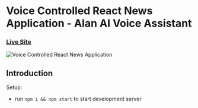# Voice Controlled React News Application - Alan AI Voice Assistant

### [Live Site](https://ayushnews.netlify.app/)

![Voice Controlled React News Application](https://i.ibb.co/SVyK6Nh/Screenshot-2020-08-03-at-21-24-23.png)

## Introduction



Setup:
- run ```npm i && npm start``` to start development server

